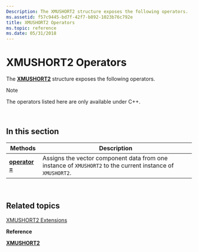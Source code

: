 ```yaml
---
Description: The XMUSHORT2 structure exposes the following operators.
ms.assetid: f57c9445-bd7f-42f7-b892-1023b76c792e
title: XMUSHORT2 Operators
ms.topic: reference
ms.date: 05/31/2018
---
```


# XMUSHORT2 Operators

The [**XMUSHORT2**](/windows/desktop/api/DirectXPackedVector/ns-directxpackedvector-xmushort2) structure exposes the following operators.

> [!Note]  
> The operators listed here are only available under C++.

 

## In this section



| Methods                                                | Description                                                                                                            |
|--------------------------------------------------------|------------------------------------------------------------------------------------------------------------------------|
| [**operator =**](/previous-versions/windows/desktop/legacy/ee420700(v=vs.85))<br/> | Assigns the vector component data from one instance of `XMUSHORT2` to the current instance of `XMUSHORT2`. <br/> |



 

## Related topics

<dl> <dt>

[XMUSHORT2 Extensions](ovw-xmushort2-extensions.md)
</dt> <dt>

**Reference**
</dt> <dt>

[**XMUSHORT2**](/windows/desktop/api/DirectXPackedVector/ns-directxpackedvector-xmushort2)
</dt> </dl>

 

 